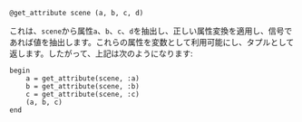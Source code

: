 ```
@get_attribute scene (a, b, c, d)
```

これは、`scene`から属性`a`、`b`、`c`、`d`を抽出し、正しい属性変換を適用し、信号であれば値を抽出します。これらの属性を変数として利用可能にし、タプルとして返します。したがって、上記は次のようになります:

```example
begin
    a = get_attribute(scene, :a)
    b = get_attribute(scene, :b)
    c = get_attribute(scene, :c)
    (a, b, c)
end
```
